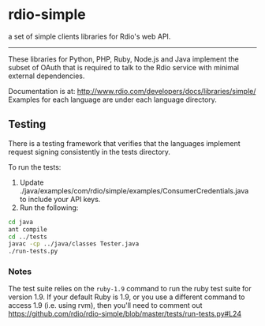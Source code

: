 rdio-simple
===========

a set of simple clients libraries for Rdio's web API.

---

These libraries for Python, PHP, Ruby, Node.js and Java implement the subset
of OAuth that is required to talk to the Rdio service with minimal external
dependencies.

Documentation is at: http://www.rdio.com/developers/docs/libraries/simple/
Examples for each language are under each language directory.

Testing
-------

There is a testing framework that verifies that the languages implement
request signing consistently in the tests directory.

To run the tests:

1. Update ./java/examples/com/rdio/simple/examples/ConsumerCredentials.java to
   include your API keys.
2. Run the following:
```bash
cd java
ant compile
cd ../tests
javac -cp ../java/classes Tester.java
./run-tests.py
```

### Notes

The test suite relies on the `ruby-1.9` command to run the ruby test suite for version 1.9.
If your default Ruby is 1.9, or you use a different command to access 1.9 (i.e. using rvm),
then you'll need to comment out https://github.com/rdio/rdio-simple/blob/master/tests/run-tests.py#L24
